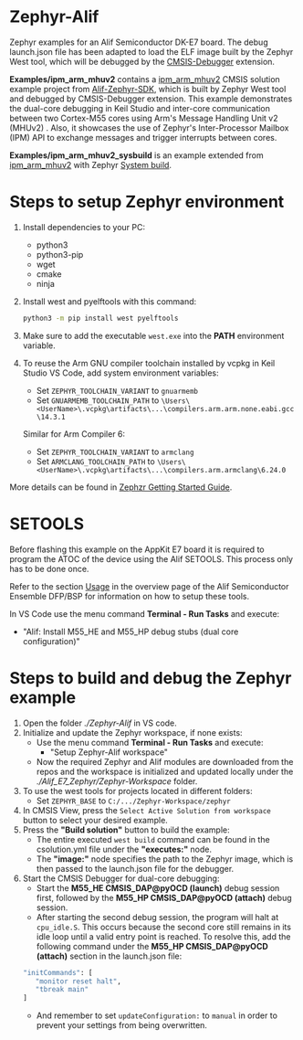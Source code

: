 # Zephyr-Alif
Zephyr examples for an Alif Semiconductor DK-E7 board. The debug launch.json file has been adapted to load the ELF image built by the Zephyr West tool, which will be debugged by the [CMSIS-Debugger](https://marketplace.visualstudio.com/items?itemName=Arm.vscode-cmsis-debugger) extension.

**Examples/ipm_arm_mhuv2** contains a [ipm_arm_mhuv2](https://github.com/alifsemi/sdk-alif/tree/main/samples/drivers/ipm/ipm_arm_mhuv2) CMSIS solution example project from [Alif-Zephyr-SDK](https://github.com/alifsemi/sdk-alif), which is built by Zephyr West tool and debugged by CMSIS-Debugger extension. This example demonstrates the dual-core debugging in Keil Studio and inter-core communication between two Cortex-M55 cores using Arm's Message Handling Unit v2 (MHUv2) . Also, it showcases the use of Zephyr's Inter-Processor Mailbox (IPM) API to exchange messages and trigger interrupts between cores.

**Examples/ipm_arm_mhuv2_sysbuild** is an example extended from [ipm_arm_mhuv2](https://github.com/alifsemi/sdk-alif/tree/main/samples/drivers/ipm/ipm_arm_mhuv2) with Zephyr [System build](https://docs.zephyrproject.org/latest/build/sysbuild/index).

# Steps to setup Zephyr environment
1. Install dependencies to your PC:
   - python3
   - python3-pip
   - wget
   - cmake
   - ninja
2. Install west and pyelftools with this command:
   ```bash
   python3 -m pip install west pyelftools
   ``` 
3. Make sure to add the executable `west.exe` into the **PATH** environment variable.
4. To reuse the Arm GNU compiler toolchain installed by vcpkg in Keil Studio VS Code, add system environment variables:
   - Set ```ZEPHYR_TOOLCHAIN_VARIANT``` to ```gnuarmemb```
   - Set ```GNUARMEMB_TOOLCHAIN_PATH``` to ```\Users\<UserName>\.vcpkg\artifacts\...\compilers.arm.arm.none.eabi.gcc\14.3.1```
   
   Similar for Arm Compiler 6:
   - Set ```ZEPHYR_TOOLCHAIN_VARIANT``` to ```armclang```
   - Set ```ARMCLANG_TOOLCHAIN_PATH``` to ```\Users\<UserName>\.vcpkg\artifacts\...\compilers.arm.armclang\6.24.0```

More details can be found in [Zephzr Getting Started Guide](https://docs.zephyrproject.org/latest/develop/getting_started/index.html).

# SETOOLS

Before flashing this example on the AppKit E7 board it is required to program the ATOC of the device using the Alif SETOOLS. This process only has to be done once.

Refer to the section [Usage](https://github.com/alifsemi/alif_ensemble-cmsis-dfp/blob/main/docs/Overview.md#usage)
in the overview page of the Alif Semiconductor Ensemble DFP/BSP for information on how
to setup these tools.

In VS Code use the menu command **Terminal - Run Tasks** and execute:

- "Alif: Install M55_HE and M55_HP debug stubs (dual core configuration)"

# Steps to build and debug the Zephyr example
1. Open the folder *./Zephyr-Alif* in VS code.
2. Initialize and update the Zephyr workspace, if none exists:
   - Use the menu command **Terminal - Run Tasks** and execute:
      - "Setup Zephyr-Alif workspace"
   - Now the required Zephyr and Alif modules are downloaded from the repos and the workspace is initialized and updated locally under the *./Alif_E7_Zephyr/Zephyr-Workspace* folder.
3. To use the west tools for projects located in different folders:
   - Set ```ZEPHYR_BASE``` to ```C:/.../Zephyr-Workspace/zephyr```
5. In CMSIS View, press the `Select Active Solution from workspace` button to select your desired example.
6. Press the **"Build solution"** button to build the example:
   - The entire executed ```west build``` command can be found in the csolution.yml file under the **"executes:"** node.
   - The **"image:"** node specifies the path to the Zephyr image, which is then passed to the launch.json file for the debugger.
7. Start the CMSIS Debugger for dual-core debugging:
   - Start the **M55_HE CMSIS_DAP@pyOCD (launch)** debug session first, followed by the **M55_HP CMSIS_DAP@pyOCD (attach)** debug session.
   - After starting the second debug session, the program will halt at `cpu_idle.S`. This occurs because the second core still remains in its idle loop until a valid entry point is reached. To resolve this, add the following command under the **M55_HP CMSIS_DAP@pyOCD (attach)** section in the launch.json file:
   ```bash
   "initCommands": [
      "monitor reset halt",
      "tbreak main"
   ]
   ```
   - And remember to set `updateConfiguration:` to `manual` in order to prevent your settings from being overwritten.
